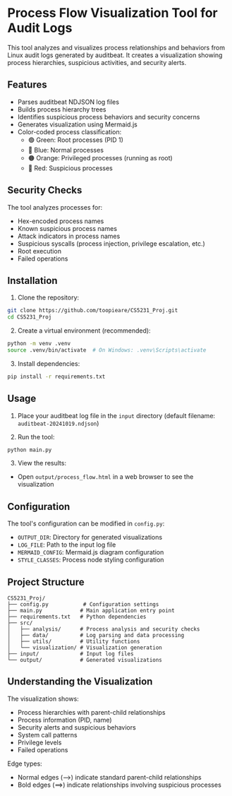 # Process Flow Visualization Tool for Audit Logs

This tool analyzes and visualizes process relationships and behaviors from Linux audit logs generated by auditbeat. It creates a visualization showing process hierarchies, suspicious activities, and security alerts.

## Features

- Parses auditbeat NDJSON log files
- Builds process hierarchy trees
- Identifies suspicious process behaviors and security concerns
- Generates visualization using Mermaid.js
- Color-coded process classification:
  - 🟢 Green: Root processes (PID 1)
  - 🔵 Blue: Normal processes
  - 🟠 Orange: Privileged processes (running as root)
  - 🔴 Red: Suspicious processes

## Security Checks

The tool analyzes processes for:
- Hex-encoded process names
- Known suspicious process names
- Attack indicators in process names
- Suspicious syscalls (process injection, privilege escalation, etc.)
- Root execution
- Failed operations

## Installation

1. Clone the repository:
```bash
git clone https://github.com/toopieare/CS5231_Proj.git
cd CS5231_Proj
```

2. Create a virtual environment (recommended):
```bash
python -m venv .venv
source .venv/bin/activate  # On Windows: .venv\Scripts\activate
```

3. Install dependencies:
```bash
pip install -r requirements.txt
```

## Usage

1. Place your auditbeat log file in the `input` directory (default filename: `auditbeat-20241019.ndjson`)

2. Run the tool:
```bash
python main.py
```

3. View the results:
- Open `output/process_flow.html` in a web browser to see the visualization

## Configuration

The tool's configuration can be modified in `config.py`:
- `OUTPUT_DIR`: Directory for generated visualizations
- `LOG_FILE`: Path to the input log file
- `MERMAID_CONFIG`: Mermaid.js diagram configuration
- `STYLE_CLASSES`: Process node styling configuration

## Project Structure

```
CS5231_Proj/
├── config.py           # Configuration settings
├── main.py            # Main application entry point
├── requirements.txt   # Python dependencies
├── src/
│   ├── analysis/      # Process analysis and security checks
│   ├── data/          # Log parsing and data processing
│   ├── utils/         # Utility functions
│   └── visualization/ # Visualization generation
├── input/             # Input log files
└── output/            # Generated visualizations
```

## Understanding the Visualization

The visualization shows:
- Process hierarchies with parent-child relationships
- Process information (PID, name)
- Security alerts and suspicious behaviors
- System call patterns
- Privilege levels
- Failed operations

Edge types:
- Normal edges (-->) indicate standard parent-child relationships
- Bold edges (==>) indicate relationships involving suspicious processes
